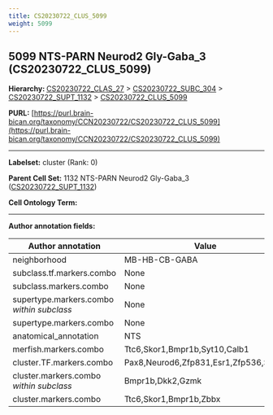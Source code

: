 ```yaml
---
title: CS20230722_CLUS_5099
weight: 5099
---
```

## 5099 NTS-PARN Neurod2 Gly-Gaba_3 (CS20230722_CLUS_5099)
<b>Hierarchy: </b>
[CS20230722_CLAS_27](../CS20230722_CLAS_27) >
[CS20230722_SUBC_304](../CS20230722_SUBC_304) >
[CS20230722_SUPT_1132](../CS20230722_SUPT_1132) >
[CS20230722_CLUS_5099](../CS20230722_CLUS_5099)

**PURL:** [https://purl.brain-bican.org/taxonomy/CCN20230722/CS20230722_CLUS_5099](https://purl.brain-bican.org/taxonomy/CCN20230722/CS20230722_CLUS_5099)

---


**Labelset:** cluster (Rank: 0)

**Parent Cell Set:** 1132 NTS-PARN Neurod2 Gly-Gaba_3 ([CS20230722_SUPT_1132](../CS20230722_SUPT_1132))



**Cell Ontology Term:** 

[MARKER GENES.]: #


---

[TRANSFERRED ANNOTATIONS.]: #


[AUTHOR ANNOTATION FIELDS.]: #


**Author annotation fields:**

| Author annotation | Value |
|-------------------|-------|
|neighborhood|MB-HB-CB-GABA|
|subclass.tf.markers.combo|None|
|subclass.markers.combo|None|
|supertype.markers.combo _within subclass_|None|
|supertype.markers.combo|None|
|anatomical_annotation|NTS|
|merfish.markers.combo|Ttc6,Skor1,Bmpr1b,Syt10,Calb1|
|cluster.TF.markers.combo|Pax8,Neurod6,Zfp831,Esr1,Zfp536,Satb1|
|cluster.markers.combo _within subclass_|Bmpr1b,Dkk2,Gzmk|
|cluster.markers.combo|Ttc6,Skor1,Bmpr1b,Zbbx|
